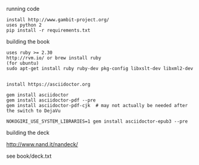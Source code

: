 running code
```
install http://www.gambit-project.org/
uses python 2
pip install -r requirements.txt
```


building the book
```
uses ruby >= 2.30
http://rvm.io/ or brew install ruby
(for ubuntu)
sudo apt-get install ruby ruby-dev pkg-config libxslt-dev libxml2-dev


install https://asciidoctor.org

gem install asciidoctor
gem install asciidoctor-pdf --pre
gem install asciidoctor-pdf-cjk  # may not actually be needed after the switch to DejaVu

NOKOGIRI_USE_SYSTEM_LIBRARIES=1 gem install asciidoctor-epub3 --pre
```

building the deck

http://www.nand.it/nandeck/

see book/deck.txt
